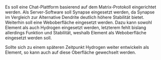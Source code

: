 Es soll eine Chat-Plattform basierend auf dem Matrix-Protokoll eingerichtet werden. Als Server-Software soll Synapse eingesetzt werden, da Synapse im Vergleich zur Alternative Dendrite deutlich höhere Stabilität bietet. Weiterhin soll eine Weboberfläche eingesetzt werden. Dazu kann sowohl Element als auch Hydrogen eingesetzt werden, letzterem fehlt bislang allerdings Funktion und Stabilität, weshalb Element als Weboberfläche eingesetzt werden soll.

Sollte sich zu einem späteren Zeitpunkt Hydrogen weiter entwickeln als Element, so kann auch auf diese Oberfläche gewechselt werden.
